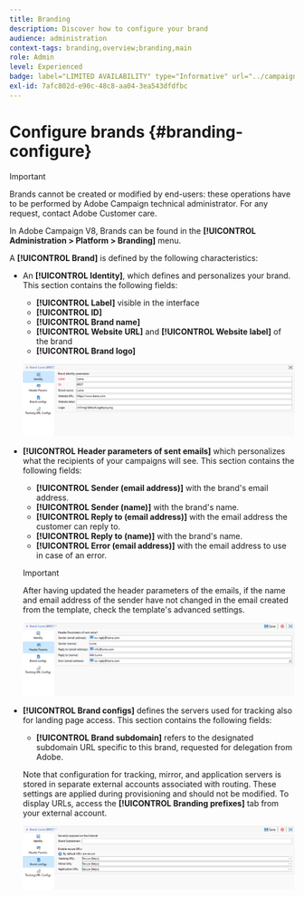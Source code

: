 ```yaml
---
title: Branding
description: Discover how to configure your brand
audience: administration
context-tags: branding,overview;branding,main
role: Admin
level: Experienced
badge: label="LIMITED AVAILABILITY" type="Informative" url="../campaign-standard-migration-home.md" tooltip="Restricted to Campaign Standard migrated users"
exl-id: 7afc802d-e90c-48c8-aa04-3ea543dfdfbc
---
```

# Configure brands {#branding-configure}

>[!IMPORTANT]
>
>Brands cannot be created or modified by end-users: these operations have to be performed by Adobe Campaign technical administrator. For any request, contact Adobe Customer care.

In Adobe Campaign V8, Brands can be found in the **[!UICONTROL Administration > Platform > Branding]** menu.

A **[!UICONTROL Brand]** is defined by the following characteristics:

* An **[!UICONTROL Identity]**, which defines and personalizes your brand. This section contains the following fields:

    * **[!UICONTROL Label]** visible in the interface
    * **[!UICONTROL ID]**
    * **[!UICONTROL Brand name]**
    * **[!UICONTROL Website URL]** and **[!UICONTROL Website label]** of the brand
    * **[!UICONTROL Brand logo]**

  ![](assets/branding_1.png)

* **[!UICONTROL Header parameters of sent emails]** which personalizes what the recipients of your campaigns will see. This section contains the following fields:

    * **[!UICONTROL Sender (email address)]** with the brand's email address.
    * **[!UICONTROL Sender (name)]** with the brand's name.
    * **[!UICONTROL Reply to (email address)]** with the email address the customer can reply to.
    * **[!UICONTROL Reply to (name)]** with the brand's name.
    * **[!UICONTROL Error (email address)]** with the email address to use in case of an error.

  >[!IMPORTANT]
  >
  >After having updated the header parameters of the emails, if the name and email address of the sender have not changed in the email created from the template, check the template's advanced settings.

  ![](assets/branding_2.png)

* **[!UICONTROL Brand configs]** defines the servers used for tracking also for landing page access. This section contains the following fields:

    * **[!UICONTROL Brand subdomain]** refers to the designated subdomain URL specific to this brand, requested for delegation from Adobe.

  Note that configuration for tracking, mirror, and application servers is stored in separate external accounts associated with routing. These settings are applied during provisioning and should not be modified. To display URLs, access the **[!UICONTROL Branding prefixes]** tab from your external account.

  ![](assets/branding_3.png)

<!--![](assets/branding_05.png)-->

<!--
* **[!UICONTROL Tracking URL configs]**, which defines the configuration of the URLs tracking for your brand.

  The additional parameters that allow the links to be tracked on external systems such as Web Analytics tools like Adobe Analytics or Google Analytics are defined here.
-->
